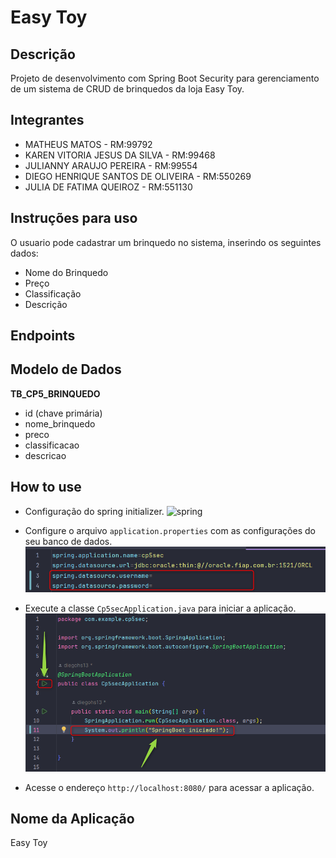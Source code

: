 # Easy Toy
## Descrição

Projeto de desenvolvimento com Spring Boot Security para gerenciamento de um sistema de CRUD de brinquedos da loja Easy Toy.

## Integrantes

- MATHEUS MATOS - RM:99792
- KAREN VITORIA JESUS DA SILVA - RM:99468
- JULIANNY ARAUJO PEREIRA - RM:99554
- DIEGO HENRIQUE SANTOS DE OLIVEIRA - RM:550269
- JULIA DE FATIMA QUEIROZ - RM:551130

## Instruções para uso
O usuario pode cadastrar um brinquedo no sistema, inserindo os seguintes dados:
- Nome do Brinquedo
- Preço
- Classificação
- Descrição


## Endpoints

## Modelo de Dados

**TB_CP5_BRINQUEDO**
- id (chave primária)
- nome_brinquedo
- preco
- classificacao
- descricao<br>

## How to use
- Configuração do spring initializer.
  ![spring](pringConfig.png)

- Configure o arquivo `application.properties` com as configurações do seu banco de dados.
  ![properties](img/AppProp.png)

- Execute a classe `Cp5secApplication.java` para iniciar a aplicação.
  ![application](img/SpringApp.png)

- Acesse o endereço `http://localhost:8080/` para acessar a aplicação.

## Nome da Aplicação
Easy Toy
